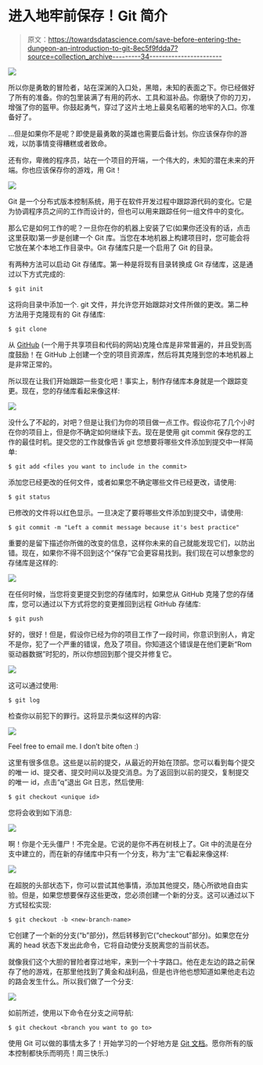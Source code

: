 # 进入地牢前保存！Git 简介

> 原文：<https://towardsdatascience.com/save-before-entering-the-dungeon-an-introduction-to-git-8ec5f9fdda7?source=collection_archive---------34----------------------->

![](img/7476e7c8155b2931437991ef2f9c9059.png)

所以你是勇敢的冒险者，站在深渊的入口处，黑暗，未知的表面之下。你已经做好了所有的准备。你的包里装满了有用的药水、工具和滋补品。你磨快了你的刀刃，增强了你的盔甲。你鼓起勇气，穿过了这片土地上最臭名昭著的地牢的入口。你准备好了。

…但是如果你不是呢？即使是最勇敢的英雄也需要后备计划。你应该保存你的游戏，以防事情变得糟糕或者致命。

还有你，卑微的程序员，站在一个项目的开端，一个伟大的，未知的潜在未来的开端。你也应该保存你的游戏，用 Git！

![](img/e8b2febd2b5c99ca0cce11440c8e9281.png)

Git 是一个分布式版本控制系统，用于在软件开发过程中跟踪源代码的变化。它是为协调程序员之间的工作而设计的，但也可以用来跟踪任何一组文件中的变化。

那么它是如何工作的呢？一旦你在你的机器上安装了它(如果你还没有的话，点击这里获取)第一步是创建一个 Git 库。当您在本地机器上构建项目时，您可能会将它放在某个本地工作目录中。Git 存储库只是一个启用了 Git 的目录。

有两种方法可以启动 Git 存储库。第一种是将现有目录转换成 Git 存储库，这是通过以下方式完成的:

```
$ git init
```

这将向目录中添加一个. git 文件，并允许您开始跟踪对文件所做的更改。第二种方法用于克隆现有的 Git 存储库:

```
$ git clone
```

从 [GitHub](https://github.com/) (一个用于共享项目和代码的网站)克隆仓库是非常普遍的，并且受到高度鼓励！在 GitHub 上创建一个空的项目资源库，然后将其克隆到您的本地机器上是非常正常的。

所以现在让我们开始跟踪一些变化吧！事实上，制作存储库本身就是一个跟踪变更。现在，您的存储库看起来像这样:

![](img/b8417c69c2d0d0f3ea3c029bb83c42bd.png)

没什么了不起的，对吧？但是让我们为你的项目做一点工作。假设你花了几个小时在你的项目上，但是你不确定如何继续下去。现在是使用 git commit 保存您的工作的最佳时机。提交您的工作就像告诉 git 您想要将哪些文件添加到提交中一样简单:

```
$ git add <files you want to include in the commit>
```

添加您已经更改的任何文件，或者如果您不确定哪些文件已经更改，请使用:

```
$ git status
```

已修改的文件将以红色显示。一旦决定了要将哪些文件添加到提交中，请使用:

```
$ git commit -m "Left a commit message because it's best practice"
```

重要的是留下描述你所做的改变的信息，这样你未来的自己就能发现它们，以防出错。现在，如果你不得不回到这个“保存”它会更容易找到。我们现在可以想象您的存储库是这样的:

![](img/20b31d8a32e142693097f162fc2926ab.png)

在任何时候，当您将变更提交到您的存储库时，如果您从 GitHub 克隆了您的存储库，您可以通过以下方式将您的变更推回到远程 GitHub 存储库:

```
$ git push
```

好的，很好！但是，假设你已经为你的项目工作了一段时间，你意识到别人，肯定不是你，犯了一个严重的错误，危及了项目。你知道这个错误是在他们更新“Rom 驱动器数据”时犯的，所以你想回到那个提交并修复它。

![](img/114bc84af02ecab8f7af7280207e42d7.png)

这可以通过使用:

```
$ git log
```

检查你以前犯下的罪行。这将显示类似这样的内容:

![](img/10824da4b9e6e77be11cbed2e928c495.png)

Feel free to email me. I don’t bite often :)

这里有很多信息。这些是以前的提交，从最近的开始在顶部。您可以看到每个提交的唯一 id、提交者、提交时间以及提交消息。为了返回到以前的提交，复制提交的唯一 id，点击“q”退出 Git 日志，然后使用:

```
$ git checkout <unique id>
```

您将会收到如下消息:

![](img/46027be40bfa213cc0d96eafe6618f63.png)

啊！你是个无头僵尸！不完全是。它说的是你不再在树枝上了。Git 中的流是在分支中建立的，而在新的存储库中只有一个分支，称为“主”它看起来像这样:

![](img/fb9e98fd2eb5931de2e433abc2482bfd.png)

在超脱的头部状态下，你可以尝试其他事情，添加其他提交，随心所欲地自由实验。但是，如果您想要保存这些更改，您必须创建一个新的分支。这可以通过以下方式轻松实现:

```
$ git checkout -b <new-branch-name>
```

它创建了一个新的分支(“b”部分)，然后转移到它(“checkout”部分)。如果您在分离的 head 状态下发出此命令，它将自动使分支脱离您的当前状态。

就像我们这个大胆的冒险者穿过地牢，来到一个十字路口。他在走左边的路之前保存了他的游戏，在那里他找到了黄金和战利品，但是也许他也想知道如果他走右边的路会发生什么。所以我们做了一个分支:

![](img/7da382a18429e64a737ec9870a286067.png)

如前所述，使用以下命令在分支之间导航:

```
$ git checkout <branch you want to go to>
```

使用 Git 可以做的事情太多了！开始学习的一个好地方是 [Git 文档](https://git-scm.com/doc)。愿你所有的版本控制都快乐而明亮！周三快乐:)